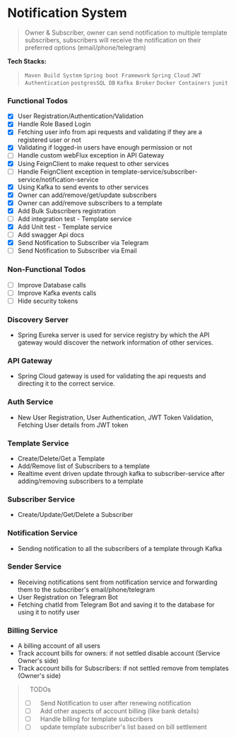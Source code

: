 # Notification System

> Owner & Subscriber, owner can send notification to multiple template subscribers, subscribers will
> receive the notification on their preferred options (email/phone/telegram)

**Tech Stacks:**
> `Maven Build System` `Spring boot Framework` `Spring Cloud` `JWT Authentication` `postgresSQL DB` `Kafka Broker` 
> `Docker Containers` `junit`

### Functional Todos

- [x] User Registration/Authentication/Validation
- [x] Handle Role Based Login
- [x] Fetching user info from api requests and validating if they are a registered user or not
- [x] Validating if logged-in users have enough permission or not
- [ ] Handle custom webFlux exception in API Gateway
- [x] Using FeignClient to make request to other services
- [ ] Handle FeignClient exception in template-service/subscriber-service/notification-service
- [x] Using Kafka to send events to other services
- [x] Owner can add/remove/get/update subscribers
- [x] Owner can add/remove subscribers to a template
- [x] Add Bulk Subscribers registration
- [ ] Add integration test - Template service
- [x] Add Unit test - Template service
- [ ] Add swagger Api docs
- [x] Send Notification to Subscriber via Telegram
- [ ] Send Notification to Subscriber via Email

### Non-Functional Todos

- [ ] Improve Database calls
- [ ] Improve Kafka events calls
- [ ] Hide security tokens 

### Discovery Server
 - Spring Eureka server is used for service registry by which the API gateway would discover the network information of 
other services.

### API Gateway
- Spring Cloud gateway is used for validating the api requests and directing it to the correct service. 

### Auth Service
- New User Registration, User Authentication, JWT Token Validation, Fetching User details from JWT token

### Template Service
- Create/Delete/Get a Template
- Add/Remove list of Subscribers to a template
- Realtime event driven update through kafka to subscriber-service after adding/removing subscribers to a template

### Subscriber Service
- Create/Update/Get/Delete a Subscriber

### Notification Service
- Sending notification to all the subscribers of a template through Kafka

### Sender Service 
- Receiving notifications sent from notification service and forwarding them to the subscriber's email/phone/telegram
- User Registration on Telegram Bot
- Fetching chatId from Telegram Bot and saving it to the database for using it to notify user

### Billing Service
- A billing account of all users
- Track account bills for owners: if not settled disable account (Service Owner's side)
- Track account bills for Subscribers: if not settled remove from templates (Owner's side)

> &ensp; TODOs
> - [ ] &ensp; Send Notification to user after renewing notification
> - [ ] &ensp; Add other aspects of account billing (like bank details)
> - [ ] &ensp; Handle billing for template subscribers
> - [ ] &ensp; update template subscriber's list based on bill settlement